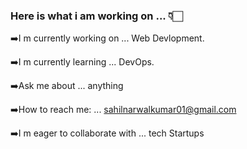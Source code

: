 ### Here is what i am working on ... 👇🏻


➡️I m currently working on ... Web Devlopment.

➡️I m currently learning ... DevOps.

➡️Ask me about ... anything

➡️How to reach me: ... sahilnarwalkumar01@gmail.com

➡️I m eager to collaborate with ... tech Startups
